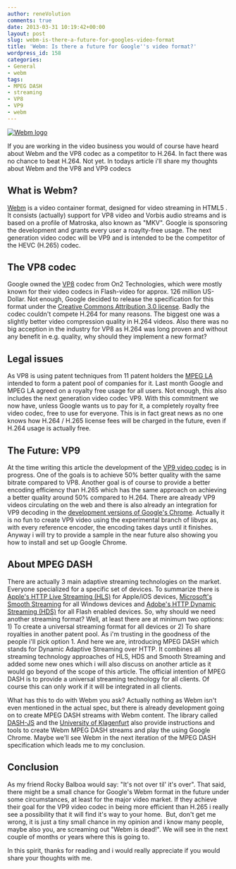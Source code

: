 ```yaml
---
author: reneVolution
comments: true
date: 2013-03-31 10:19:42+00:00
layout: post
slug: webm-is-there-a-future-for-googles-video-format
title: 'Webm: Is there a future for Google''s video format?'
wordpress_id: 158
categories:
- General
- webm
tags:
- MPEG DASH
- streaming
- VP8
- VP9
- webm
---
```


[![Webm logo](http://www.renevolution.com/wp-content/uploads/2013/03/WebM_logo_mids.png)](http://www.renevolution.com/wp-content/uploads/2013/03/WebM_logo_mids.png)


If you are working in the video business you would of course have heard about Webm and the VP8 codec as a competitor to H.264. In fact there was no chance to beat H.264. Not yet. In todays article i'll share my thoughts about Webm and the VP8 and VP9 codecs


## What is Webm?


[Webm](http://en.wikipedia.org/wiki/WebM) is a video container format, designed for video streaming in HTML5 . It consists (actually) support for VP8 video and Vorbis audio streams and is based on a profile of Matroska, also known as "MKV". Google is sponsoring the development and grants every user a roaylty-free usage. The next generation video codec will be VP9 and is intended to be the competitor of the HEVC (H.265) codec.


## The VP8 codec


Google owned the [VP8](http://en.wikipedia.org/wiki/VP8) codec from On2 Technologies, which were mostly known for their video codecs in Flash-video for approx. 126 million US-Dollar. Not enough, Google decided to release the specification for this format under the [Creative Commons Attribution 3.0 license](http://www.creativecommons.org/). Badly the codec couldn't compete H.264 for many reasons. The biggest one was a slightly better video compression quality in H.264 videos. Also there was no big acception in the industry for VP8 as H.264 was long proven and without any benefit in e.g. quality, why should they implement a new format?


## Legal issues


As VP8 is using patent techniques from 11 patent holders the [MPEG LA](http://www.mpegla.com/) intended to form a patent pool of companies for it. Last month Google and MPEG LA agreed on a royalty free usage for all users. Not enough, this also includes the next generation video codec VP9. With this commitment we now have, unless Google wants us to pay for it, a completely royalty free video codec, free to use for everyone. This is in fact great news as no one knows how H.264 / H.265 license fees will be charged in the future, even if H.264 usage is actually free.


## The Future: VP9


At the time writing this article the development of the [VP9 video codec](http://en.wikipedia.org/wiki/VP9) is in progress. One of the goals is to achieve 50% better quality with the same bitrate compared to VP8. Another goal is of course to provide a better encoding efficiency than H.265 which has the same approach on achieving a better quality around 50% compared to H.264. There are already VP9 videos circulating on the web and there is also already an integration for VP9 decoding in the [development versions of Google's Chrome](http://www.chromium.org/getting-involved/dev-channel). Actually it is no fun to create VP9 video using the experimental branch of libvpx as, with every reference encoder, the encoding takes days until it finishes. Anyway i will try to provide a sample in the near future also showing you how to install and set up Google Chrome.


## About MPEG DASH


There are actually 3 main adaptive streaming technologies on the market. Everyone specialized for a specific set of devices. To summarize there is [Apple's HTTP Live Streaming (HLS)](https://developer.apple.com/resources/http-streaming/) for Apple/iOS devices, [Microsoft's Smooth Streaming](http://www.iis.net/downloads/microsoft/smooth-streaming) for all Windows devices and [Adobe's HTTP Dynamic Streaming (HDS)](http://www.adobe.com/de/products/hds-dynamic-streaming.html) for all Flash enabled devices. So, why should we need another streaming format? Well, at least there are at minimum two options: 1) To create a universal streaming format for all devices or 2) To share royalties in another patent pool. As i'm trusting in the goodness of the people i'll pick option 1. And here we are, introducing MPEG DASH which stands for Dynamic Adaptive Streaming over HTTP. It combines all streaming technology approaches of HLS, HDS and Smooth Streaming and added some new ones which i will also discuss on another article as it would go beyond of the scope of this article. The official intention of MPEG DASH is to provide a universal streaming technology for all clients. Of course this can only work if it will be integrated in all clients.

What has this to do with Webm you ask? Actually nothing as Webm isn't even mentioned in the actual spec, but there is already development going on to create MPEG DASH streams with Webm content. The library called [DASH-JS](http://www-itec.uni-klu.ac.at/dash/?page_id=746) and the [University of Klagenfurt](http://www-itec.uni-klu.ac.at/dash/) also provide instructions and tools to create Webm MPEG DASH streams and play the using Google Chrome. Maybe we'll see Webm in the next iteration of the MPEG DASH specification which leads me to my conclusion.


## Conclusion


As my friend Rocky Balboa would say: "It's not over til' it's over". That said, there might be a small chance for Google's Webm format in the future under some circumstances, at least for the major video market. If they achieve their goal for the VP9 video codec in being more efficient than H.265 i really see a possibility that it will find it's way to your home.  But, don't get me wrong, it is just a tiny small chance in my opinion and i know many people, maybe also you, are screaming out "Webm is dead!". We will see in the next couple of months or years where this is going to.

In this spirit, thanks for reading and i would really appreciate if you would share your thoughts with me.
